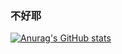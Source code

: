 ### 不好耶

[![Anurag's GitHub stats](https://github-readme-stats.vercel.app/api?username=nicks96432&theme=react&show_icons=true)](https://github.com/anuraghazra/github-readme-stats)
